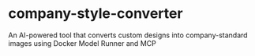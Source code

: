 # company-style-converter
An AI-powered tool that converts custom designs into company-standard images using Docker Model Runner and MCP
